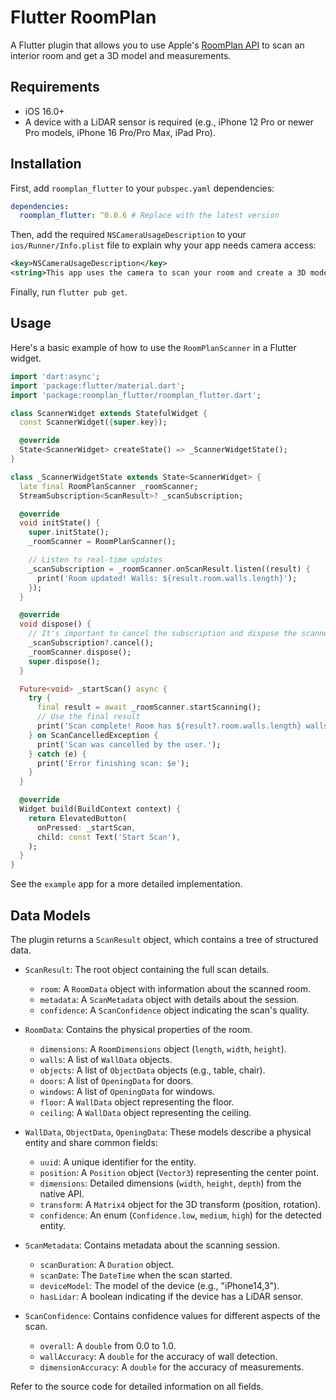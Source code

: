 # Flutter RoomPlan

A Flutter plugin that allows you to use Apple's [RoomPlan API](https://developer.apple.com/augmented-reality/roomplan/) to scan an interior room and get a 3D model and measurements.

## Requirements

- iOS 16.0+
- A device with a LiDAR sensor is required (e.g., iPhone 12 Pro or newer Pro models, iPhone 16 Pro/Pro Max, iPad Pro).

## Installation

First, add `roomplan_flutter` to your `pubspec.yaml` dependencies:

```yaml
dependencies:
  roomplan_flutter: ^0.0.6 # Replace with the latest version
```

Then, add the required `NSCameraUsageDescription` to your `ios/Runner/Info.plist` file to explain why your app needs camera access:

```xml
<key>NSCameraUsageDescription</key>
<string>This app uses the camera to scan your room and create a 3D model.</string>
```

Finally, run `flutter pub get`.

## Usage

Here's a basic example of how to use the `RoomPlanScanner` in a Flutter widget.

```dart
import 'dart:async';
import 'package:flutter/material.dart';
import 'package:roomplan_flutter/roomplan_flutter.dart';

class ScannerWidget extends StatefulWidget {
  const ScannerWidget({super.key});

  @override
  State<ScannerWidget> createState() => _ScannerWidgetState();
}

class _ScannerWidgetState extends State<ScannerWidget> {
  late final RoomPlanScanner _roomScanner;
  StreamSubscription<ScanResult>? _scanSubscription;

  @override
  void initState() {
    super.initState();
    _roomScanner = RoomPlanScanner();

    // Listen to real-time updates
    _scanSubscription = _roomScanner.onScanResult.listen((result) {
      print('Room updated! Walls: ${result.room.walls.length}');
    });
  }

  @override
  void dispose() {
    // It's important to cancel the subscription and dispose the scanner
    _scanSubscription?.cancel();
    _roomScanner.dispose();
    super.dispose();
  }

  Future<void> _startScan() async {
    try {
      final result = await _roomScanner.startScanning();
      // Use the final result
      print('Scan complete! Room has ${result?.room.walls.length} walls.');
    } on ScanCancelledException {
      print('Scan was cancelled by the user.');
    } catch (e) {
      print('Error finishing scan: $e');
    }
  }

  @override
  Widget build(BuildContext context) {
    return ElevatedButton(
      onPressed: _startScan,
      child: const Text('Start Scan'),
    );
  }
}
```

See the `example` app for a more detailed implementation.

## Data Models

The plugin returns a `ScanResult` object, which contains a tree of structured data.

- `ScanResult`: The root object containing the full scan details.

  - `room`: A `RoomData` object with information about the scanned room.
  - `metadata`: A `ScanMetadata` object with details about the session.
  - `confidence`: A `ScanConfidence` object indicating the scan's quality.

- `RoomData`: Contains the physical properties of the room.

  - `dimensions`: A `RoomDimensions` object (`length`, `width`, `height`).
  - `walls`: A list of `WallData` objects.
  - `objects`: A list of `ObjectData` objects (e.g., table, chair).
  - `doors`: A list of `OpeningData` for doors.
  - `windows`: A list of `OpeningData` for windows.
  - `floor`: A `WallData` object representing the floor.
  - `ceiling`: A `WallData` object representing the ceiling.

- `WallData`, `ObjectData`, `OpeningData`: These models describe a physical entity and share common fields:

  - `uuid`: A unique identifier for the entity.
  - `position`: A `Position` object (`Vector3`) representing the center point.
  - `dimensions`: Detailed dimensions (`width`, `height`, `depth`) from the native API.
  - `transform`: A `Matrix4` object for the 3D transform (position, rotation).
  - `confidence`: An enum (`Confidence.low`, `medium`, `high`) for the detected entity.

- `ScanMetadata`: Contains metadata about the scanning session.

  - `scanDuration`: A `Duration` object.
  - `scanDate`: The `DateTime` when the scan started.
  - `deviceModel`: The model of the device (e.g., "iPhone14,3").
  - `hasLidar`: A boolean indicating if the device has a LiDAR sensor.

- `ScanConfidence`: Contains confidence values for different aspects of the scan.
  - `overall`: A `double` from 0.0 to 1.0.
  - `wallAccuracy`: A `double` for the accuracy of wall detection.
  - `dimensionAccuracy`: A `double` for the accuracy of measurements.

Refer to the source code for detailed information on all fields.
